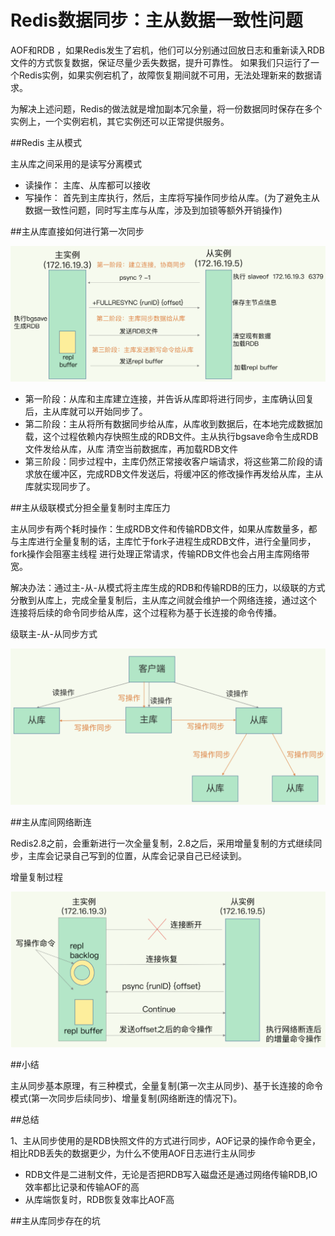 # Redis数据同步：主从数据一致性问题


AOF和RDB ，如果Redis发生了宕机，他们可以分别通过回放日志和重新读入RDB文件的方式恢复数据，保证尽量少丢失数据，提升可靠性。
如果我们只运行了一个Redis实例，如果实例宕机了，故障恢复期间就不可用，无法处理新来的数据请求。

为解决上述问题，Redis的做法就是增加副本冗余量，将一份数据同时保存在多个实例上，一个实例宕机，其它实例还可以正常提供服务。

##Redis 主从模式

主从库之间采用的是读写分离模式
- 读操作： 主库、从库都可以接收
- 写操作： 首先到主库执行，然后，主库将写操作同步给从库。(为了避免主从数据一致性问题，同时写主库与从库，涉及到加锁等额外开销操作)

##主从库直接如何进行第一次同步

![](../image/redis12.png)

- 第一阶段：从库和主库建立连接，并告诉从库即将进行同步，主库确认回复后，主从库就可以开始同步了。
- 第二阶段：主从将所有数据同步给从库，从库收到数据后，在本地完成数据加载，这个过程依赖内存快照生成的RDB文件。主从执行bgsave命令生成RDB文件发给从库，从库
  清空当前数据库，再加载RDB文件
- 第三阶段：同步过程中，主库仍然正常接收客户端请求，将这些第二阶段的请求放在缓冲区，完成RDB文件发送后，将缓冲区的修改操作再发给从库，主从库就实现同步了。

##主从级联模式分担全量复制时主库压力

主从同步有两个耗时操作：生成RDB文件和传输RDB文件，如果从库数量多，都与主库进行全量复制的话，主库忙于fork子进程生成RDB文件，进行全量同步，fork操作会阻塞主线程
进行处理正常请求，传输RDB文件也会占用主库网络带宽。

解决办法：通过主-从-从模式将主库生成的RDB和传输RDB的压力，以级联的方式分散到从库上，完成全量复制后，主从库之间就会维护一个网络连接，通过这个
连接将后续的命令同步给从库，这个过程称为基于长连接的命令传播。

级联主-从-从同步方式

![](../image/redis13.png)

##主从库间网络断连

Redis2.8之前，会重新进行一次全量复制，2.8之后，采用增量复制的方式继续同步，主库会记录自己写到的位置，从库会记录自己已经读到。

增量复制过程

![](../image/redis14.png)

##小结

主从同步基本原理，有三种模式，全量复制(第一次主从同步)、基于长连接的命令模式(第一次同步后续同步)、增量复制(网络断连的情况下)。

##总结

1、主从同步使用的是RDB快照文件的方式进行同步，AOF记录的操作命令更全，相比RDB丢失的数据更少，为什么不使用AOF日志进行主从同步

- RDB文件是二进制文件，无论是否把RDB写入磁盘还是通过网络传输RDB,IO效率都比记录和传输AOF的高
- 从库端恢复时，RDB恢复效率比AOF高

##主从库同步存在的坑









